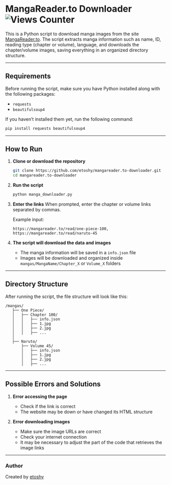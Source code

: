 # MangaReader.to Downloader ![Views Counter](https://views-counter.vercel.app/badge?pageId=https%3A%2F%2Fgithub%2Ecom%2Fetoshy%2Fmangareader%2Eto-downloader&leftColor=ffffff&rightColor=000000&type=total&label=Viewers&style=none)

This is a Python script to download manga images from the site [MangaReader.to](https://mangareader.to). The script extracts manga information such as name, ID, reading type (chapter or volume), language, and downloads the chapter/volume images, saving everything in an organized directory structure.

---

## Requirements

Before running the script, make sure you have Python installed along with the following packages:

- `requests`
- `beautifulsoup4`

If you haven’t installed them yet, run the following command:

```bash
pip install requests beautifulsoup4
```

---

## How to Run

1. **Clone or download the repository**
   ```bash
   git clone https://github.com/etoshy/mangareader.to-downloader.git
   cd mangareader.to-downloader
   ```

2. **Run the script**
   ```bash
   python manga_downloader.py
   ```

3. **Enter the links**
   When prompted, enter the chapter or volume links separated by commas.

   Example input:
   ```
   https://mangareader.to/read/one-piece-100, https://mangareader.to/read/naruto-45
   ```

4. **The script will download the data and images**
   - The manga information will be saved in a `info.json` file
   - Images will be downloaded and organized inside `mangas/MangaName/Chapter_X` or `Volume_X` folders

---

## Directory Structure

After running the script, the file structure will look like this:

```
/mangas/
   ├── One Piece/
   │   ├── Chapter 100/
   │   │   ├── info.json
   │   │   ├── 1.jpg
   │   │   ├── 2.jpg
   │   │   ├── ...
   │
   ├── Naruto/
       ├── Volume 45/
       │   ├── info.json
       │   ├── 1.jpg
       │   ├── 2.jpg
       │   ├── ...
```

---

## Possible Errors and Solutions

1. **Error accessing the page**
   - Check if the link is correct
   - The website may be down or have changed its HTML structure

2. **Error downloading images**
   - Make sure the image URLs are correct
   - Check your internet connection
   - It may be necessary to adjust the part of the code that retrieves the image links

---

### Author
Created by [etoshy](https://github.com/etoshy/)

